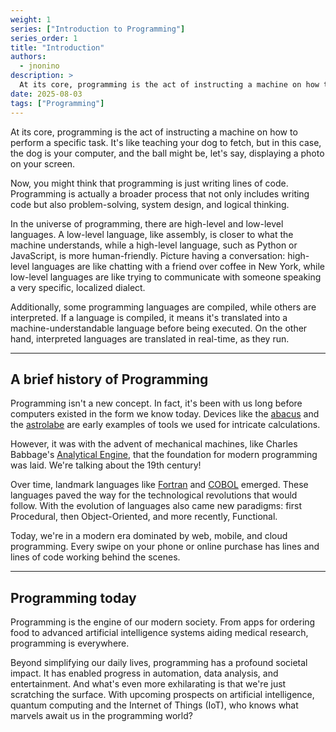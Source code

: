```yaml
---
weight: 1
series: ["Introduction to Programming"]
series_order: 1
title: "Introduction"
authors:
  - jnonino
description: >
  At its core, programming is the act of instructing a machine on how to perform a specific task. It's like teaching your dog to fetch, but in this case, the dog is your computer, and the ball might be, let's say, displaying a photo on your screen.
date: 2025-08-03
tags: ["Programming"]
---
```


At its core, programming is the act of instructing a machine on how to perform a specific task. It's like teaching your dog to fetch, but in this case, the dog is your computer, and the ball might be, let's say, displaying a photo on your screen.

Now, you might think that programming is just writing lines of code. Programming is actually a broader process that not only includes writing code but also problem-solving, system design, and logical thinking.

In the universe of programming, there are high-level and low-level languages. A low-level language, like assembly, is closer to what the machine understands, while a high-level language, such as Python or JavaScript, is more human-friendly. Picture having a conversation: high-level languages are like chatting with a friend over coffee in New York, while low-level languages are like trying to communicate with someone speaking a very specific, localized dialect.

Additionally, some programming languages are compiled, while others are interpreted. If a language is compiled, it means it's translated into a machine-understandable language before being executed. On the other hand, interpreted languages are translated in real-time, as they run.

---

## A brief history of Programming

Programming isn't a new concept. In fact, it's been with us long before computers existed in the form we know today. Devices like the [abacus](https://en.wikipedia.org/wiki/Abacus) and the [astrolabe](https://en.wikipedia.org/wiki/Astrolabe) are early examples of tools we used for intricate calculations.

However, it was with the advent of mechanical machines, like Charles Babbage's [Analytical Engine](https://en.wikipedia.org/wiki/Analytical_engine), that the foundation for modern programming was laid. We're talking about the 19th century!

Over time, landmark languages like [Fortran](https://en.wikipedia.org/wiki/Fortran) and [COBOL](https://en.wikipedia.org/wiki/COBOL) emerged. These languages paved the way for the technological revolutions that would follow. With the evolution of languages also came new paradigms: first Procedural, then Object-Oriented, and more recently, Functional.

Today, we're in a modern era dominated by web, mobile, and cloud programming. Every swipe on your phone or online purchase has lines and lines of code working behind the scenes.

---

## Programming today

Programming is the engine of our modern society. From apps for ordering food to advanced artificial intelligence systems aiding medical research, programming is everywhere.

Beyond simplifying our daily lives, programming has a profound societal impact. It has enabled progress in automation, data analysis, and entertainment. And what's even more exhilarating is that we're just scratching the surface. With upcoming prospects on artificial intelligence, quantum computing and the Internet of Things (IoT), who knows what marvels await us in the programming world?
